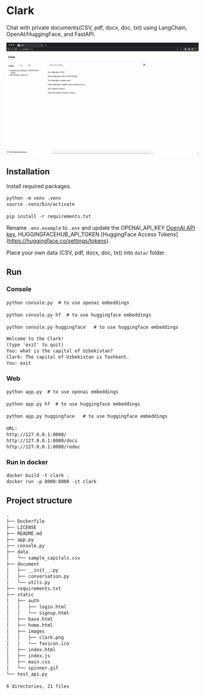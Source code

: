 # Clark
Chat with private documents(CSV, pdf, docx, doc, txt) using LangChain, OpenAI/HuggingFace, and FastAPI.

![Clark](static/images/clark.png)

## Installation

Install required packages.
```
python -m venv .venv
source .venv/bin/activate

pip install -r requirements.txt
```

Rename `.env.example` to `.env` and update the OPENAI_API_KEY [OpenAI API key](https://platform.openai.com/account/api-keys), HUGGINGFACEHUB_API_TOKEN [HuggingFace Access Tokens] (https://huggingface.co/settings/tokens).


Place your own data (CSV, pdf, docx, doc, txt) into `data/` folder.

## Run 

### Console
```
python console.py  # to use openai embeddings

python console.py hf  # to use huggingface embeddings

python console.py huggingface   # to use huggingface embeddings

```

```
Welcome to the Clark!
(type 'exit' to quit)
You: what is the capital of Uzbekistan?
Clark: The capital of Uzbekistan is Tashkent.
You: exit
```

### Web 
```
python app.py  # to use openai embeddings

python app.py hf  # to use huggingface embeddings

python app.py huggingface   # to use huggingface embeddings

URL: 
http://127.0.0.1:8000/  
http://127.0.0.1:8000/docs
http://127.0.0.1:8000/redoc
```

### Run in docker
```
docker build -t clark .
docker run -p 8000:8000 -it clark
```

## Project structure
```
.
├── Dockerfile
├── LICENSE
├── README.md
├── app.py
├── console.py
├── data
│   └── sample_capitals.csv
├── document
│   ├── __init__.py
│   ├── conversation.py
│   └── utils.py
├── requirements.txt
├── static
│   ├── auth
│   │   ├── login.html
│   │   └── signup.html
│   ├── base.html
│   ├── home.html
│   ├── images
│   │   ├── clark.png
│   │   └── favicon.ico
│   ├── index.html
│   ├── index.js
│   ├── main.css
│   └── spinner.gif
└── test_api.py

6 directories, 21 files
```

